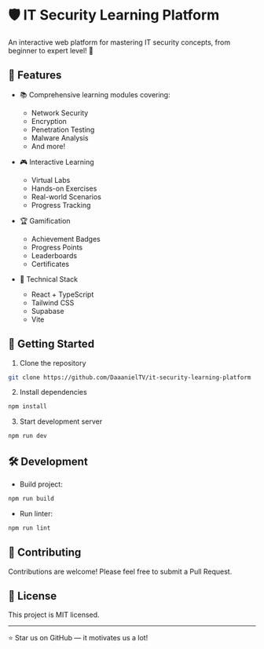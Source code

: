 # 🛡️ IT Security Learning Platform

An interactive web platform for mastering IT security concepts, from beginner to expert level! 🎯

## 🌟 Features

- 📚 Comprehensive learning modules covering:
  - Network Security
  - Encryption
  - Penetration Testing
  - Malware Analysis
  - And more!

- 🎮 Interactive Learning
  - Virtual Labs
  - Hands-on Exercises
  - Real-world Scenarios
  - Progress Tracking

- 🏆 Gamification
  - Achievement Badges
  - Progress Points
  - Leaderboards
  - Certificates

- 🔧 Technical Stack
  - React + TypeScript
  - Tailwind CSS
  - Supabase
  - Vite

## 🚀 Getting Started

1. Clone the repository
```bash
git clone https://github.com/DaaanielTV/it-security-learning-platform
```

2. Install dependencies
```bash
npm install
```

3. Start development server
```bash
npm run dev
```

## 🛠️ Development

- Build project:
```bash
npm run build
```

- Run linter:
```bash
npm run lint
```

## 🤝 Contributing

Contributions are welcome! Please feel free to submit a Pull Request.

## 📝 License

This project is MIT licensed.

---
⭐ Star us on GitHub — it motivates us a lot!